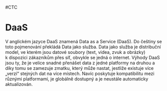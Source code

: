 #CTC 
# DaaS
V anglickém jazyce DaaS znamená Data as a Service (DaaS). Do češtiny se toto pojmenování překládá Data jako služba. Data jako služba je distribuční model, ve kterém jsou datové soubory (text, videa, zvuk a obrázky) k dispozici zákazníkům přes síť, obvykle se jedná o internet. Výhody DaaS jsou ty, že je velice snadné přenášet data z jedné platformy na druhou a díky tomu se zamezuje zmatku, který může nastat, jestliže existuje více „verzí“ stejných dat na více místech. Navíc poskytuje kompatibilitu mezi různými platformami, je globálně dostupný a je neustále automaticky aktualizován.